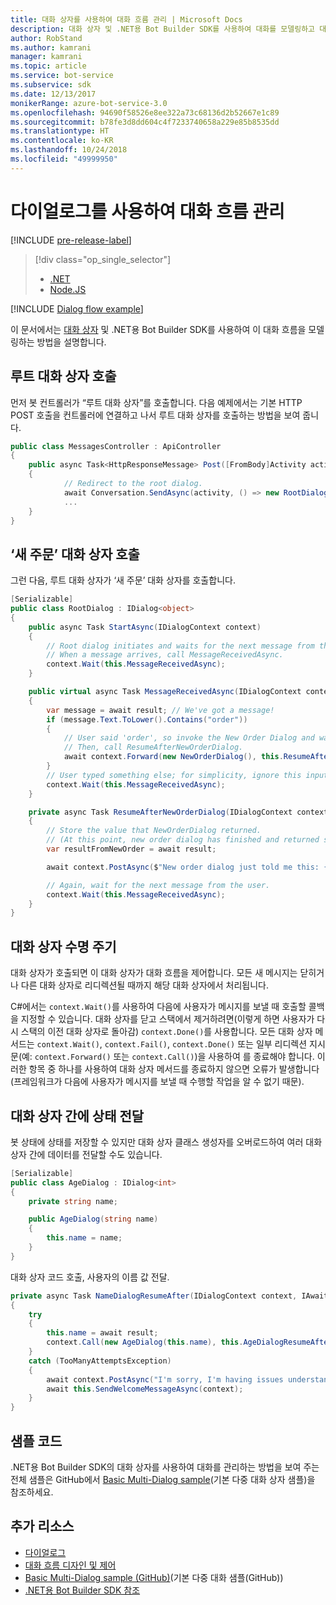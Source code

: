 ```yaml
---
title: 대화 상자를 사용하여 대화 흐름 관리 | Microsoft Docs
description: 대화 상자 및 .NET용 Bot Builder SDK를 사용하여 대화를 모델링하고 대화 흐름을 관리하는 방법에 대해 알아봅니다.
author: RobStand
ms.author: kamrani
manager: kamrani
ms.topic: article
ms.service: bot-service
ms.subservice: sdk
ms.date: 12/13/2017
monikerRange: azure-bot-service-3.0
ms.openlocfilehash: 94690f58526e8ee322a73c68136d2b52667e1c89
ms.sourcegitcommit: b78fe3d8dd604c4f7233740658a229e85b8535dd
ms.translationtype: HT
ms.contentlocale: ko-KR
ms.lasthandoff: 10/24/2018
ms.locfileid: "49999950"
---
```

# <a name="manage-conversation-flow-with-dialogs"></a>다이얼로그를 사용하여 대화 흐름 관리

[!INCLUDE [pre-release-label](../includes/pre-release-label-v3.md)]

> [!div class="op_single_selector"]
> - [.NET](../dotnet/bot-builder-dotnet-manage-conversation-flow.md)
> - [Node.JS](../nodejs/bot-builder-nodejs-dialog-manage-conversation-flow.md)

[!INCLUDE [Dialog flow example](../includes/snippet-dotnet-manage-conversation-flow-intro.md)]

이 문서에서는 [대화 상자](bot-builder-dotnet-dialogs.md) 및 .NET용 Bot Builder SDK를 사용하여 이 대화 흐름을 모델링하는 방법을 설명합니다. 

## <a name="invoke-the-root-dialog"></a>루트 대화 상자 호출

먼저 봇 컨트롤러가 “루트 대화 상자”를 호출합니다. 다음 예제에서는 기본 HTTP POST 호출을 컨트롤러에 연결하고 나서 루트 대화 상자를 호출하는 방법을 보여 줍니다. 

```cs
public class MessagesController : ApiController
{
    public async Task<HttpResponseMessage> Post([FromBody]Activity activity)
    {
            // Redirect to the root dialog.
            await Conversation.SendAsync(activity, () => new RootDialog()); 
            ...
    }
}
```

## <a name="invoke-the-new-order-dialog"></a>‘새 주문’ 대화 상자 호출

그런 다음, 루트 대화 상자가 ‘새 주문’ 대화 상자를 호출합니다. 

```cs
[Serializable]
public class RootDialog : IDialog<object>
{
    public async Task StartAsync(IDialogContext context)
    {
        // Root dialog initiates and waits for the next message from the user. 
        // When a message arrives, call MessageReceivedAsync.
        context.Wait(this.MessageReceivedAsync); 
    }

    public virtual async Task MessageReceivedAsync(IDialogContext context, IAwaitable<IMessageActivity> result)
    {
        var message = await result; // We've got a message!
        if (message.Text.ToLower().Contains("order"))
        {
            // User said 'order', so invoke the New Order Dialog and wait for it to finish.
            // Then, call ResumeAfterNewOrderDialog.
            await context.Forward(new NewOrderDialog(), this.ResumeAfterNewOrderDialog, message, CancellationToken.None);
        }
        // User typed something else; for simplicity, ignore this input and wait for the next message.
        context.Wait(this.MessageReceivedAsync);
    }

    private async Task ResumeAfterNewOrderDialog(IDialogContext context, IAwaitable<string> result)
    {
        // Store the value that NewOrderDialog returned. 
        // (At this point, new order dialog has finished and returned some value to use within the root dialog.)
        var resultFromNewOrder = await result;

        await context.PostAsync($"New order dialog just told me this: {resultFromNewOrder}");

        // Again, wait for the next message from the user.
        context.Wait(this.MessageReceivedAsync);
    }
}
```

## <a id="dialog-lifecycle"></a> 대화 상자 수명 주기

대화 상자가 호출되면 이 대화 상자가 대화 흐름을 제어합니다. 모든 새 메시지는 닫히거나 다른 대화 상자로 리디렉션될 때까지 해당 대화 상자에서 처리됩니다. 

C#에서는 `context.Wait()`를 사용하여 다음에 사용자가 메시지를 보낼 때 호출할 콜백을 지정할 수 있습니다. 대화 상자를 닫고 스택에서 제거하려면(이렇게 하면 사용자가 다시 스택의 이전 대화 상자로 돌아감) `context.Done()`를 사용합니다. 모든 대화 상자 메서드는 `context.Wait()`, `context.Fail()`, `context.Done()` 또는 일부 리디렉션 지시문(예: `context.Forward()` 또는 `context.Call()`)을 사용하여 를 종료해야 합니다. 이러한 항목 중 하나를 사용하여 대화 상자 메서드를 종료하지 않으면 오류가 발생합니다(프레임워크가 다음에 사용자가 메시지를 보낼 때 수행할 작업을 알 수 없기 때문).

## <a name="passing-state-between-dialogs"></a>대화 상자 간에 상태 전달

봇 상태에 상태를 저장할 수 있지만 대화 상자 클래스 생성자를 오버로드하여 여러 대화 상자 간에 데이터를 전달할 수도 있습니다.

```cs
[Serializable]
public class AgeDialog : IDialog<int>
{
    private string name;

    public AgeDialog(string name)
    {
        this.name = name;
    }
}
 ```

대화 상자 코드 호출, 사용자의 이름 값 전달.

```cs
private async Task NameDialogResumeAfter(IDialogContext context, IAwaitable<string> result)
{
    try
    {
        this.name = await result;
        context.Call(new AgeDialog(this.name), this.AgeDialogResumeAfter);
    }
    catch (TooManyAttemptsException)
    {
        await context.PostAsync("I'm sorry, I'm having issues understanding you. Let's try again.");
        await this.SendWelcomeMessageAsync(context);
    }
}
```

## <a name="sample-code"></a>샘플 코드 

.NET용 Bot Builder SDK의 대화 상자를 사용하여 대화를 관리하는 방법을 보여 주는 전체 샘플은 GitHub에서 <a href="https://github.com/Microsoft/BotBuilder-Samples/tree/master/CSharp/core-BasicMultiDialog" target="_blank">Basic Multi-Dialog sample</a>(기본 다중 대화 상자 샘플)을 참조하세요.

## <a name="additional-resources"></a>추가 리소스

- [다이얼로그](bot-builder-dotnet-dialogs.md)
- [대화 흐름 디자인 및 제어](../bot-service-design-conversation-flow.md)
- <a href="https://github.com/Microsoft/BotBuilder-Samples/tree/master/CSharp/core-BasicMultiDialog" target="_blank">Basic Multi-Dialog sample (GitHub)</a>(기본 다중 대화 샘플(GitHub))
- <a href="/dotnet/api/?view=botbuilder-3.11.0" target="_blank">.NET용 Bot Builder SDK 참조</a>
